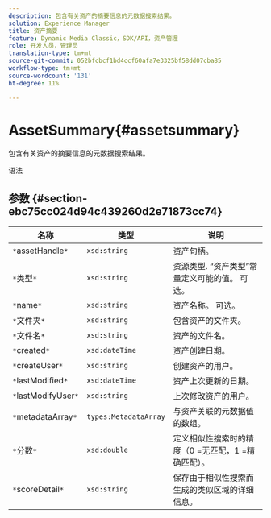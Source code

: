 ```yaml
---
description: 包含有关资产的摘要信息的元数据搜索结果。
solution: Experience Manager
title: 资产摘要
feature: Dynamic Media Classic，SDK/API，资产管理
role: 开发人员，管理员
translation-type: tm+mt
source-git-commit: 052bfcbcf1bd4ccf60afa7e3325bf58dd07cba85
workflow-type: tm+mt
source-wordcount: '131'
ht-degree: 11%

---
```



# AssetSummary{#assetsummary}

包含有关资产的摘要信息的元数据搜索结果。

语法

## 参数 {#section-ebc75cc024d94c439260d2e71873cc74}

| 名称 | 类型 | 说明 |
|---|---|---|
| `*`assetHandle`*` | `xsd:string` | 资产句柄。 |
| `*`类型`*` | `xsd:string` | 资源类型. “资产类型”常量定义可能的值。 可选。 |
| `*`name`*` | `xsd:string` | 资产名称。 可选。 |
| `*`文件夹`*` | `xsd:string` | 包含资产的文件夹。 |
| `*`文件名`*` | `xsd:string` | 资产的文件名。 |
| `*`created`*` | `xsd:dateTime` | 资产创建日期。 |
| `*`createUser`*` | `xsd:string` | 创建资产的用户。 |
| `*`lastModified`*` | `xsd:dateTime` | 资产上次更新的日期。 |
| `*`lastModifyUser`*` | `xsd:string` | 上次修改资产的用户。 |
| `*`metadataArray`*` | `types:MetadataArray` | 与资产关联的元数据值的数组。 |
| `*`分数`*` | `xsd:double` | 定义相似性搜索时的精度（0 =无匹配，1 =精确匹配）。 |
| `*`scoreDetail`*` | `xsd:string` | 保存由于相似性搜索而生成的类似区域的详细信息。 |

